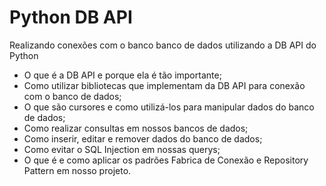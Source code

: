 # Python DB API
Realizando conexões com o banco banco de dados utilizando a DB API do Python

- O que é a DB API e porque ela é tão importante;
- Como utilizar bibliotecas que implementam da DB API para conexão com o banco de dados;
- O que são cursores e como utilizá-los para manipular dados do banco de dados;
- Como realizar consultas em nossos bancos de dados;
- Como inserir, editar e remover dados do banco de dados;
- Como evitar o SQL Injection em nossas querys;
- O que é e como aplicar os padrões Fabrica de Conexão e Repository Pattern em nosso projeto.
